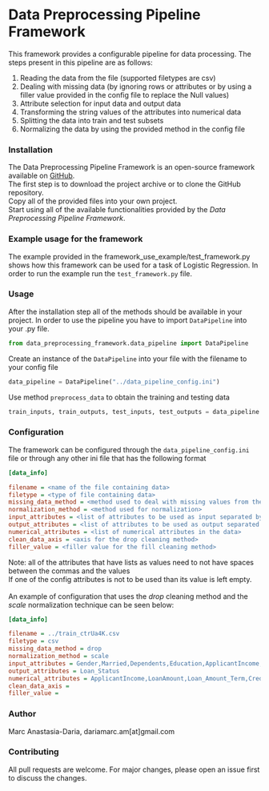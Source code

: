 # Data Preprocessing Pipeline Framework

This framework provides a configurable pipeline for data processing. The steps present in this pipeline are as follows:
1. Reading the data from the file (supported filetypes are csv)
2. Dealing with missing data (by ignoring rows or attributes or by using a filler value provided in the config file to replace the Null values)
3. Attribute selection for input data and output data
4. Transforming the string values of the attributes into numerical data
5. Splitting the data into train and test subsets
6. Normalizing the data by using the provided method in the config file

### Installation
The Data Preprocessing Pipeline Framework is an open-source framework available on [GitHub](https://github.com/dariamarc/DataPreprocessingPipeline). <br/>
The first step is to download the project archive or to clone the GitHub repository.
<br/>
Copy all of the provided files into your own project. <br/>
Start using all of the available functionalities provided by the *Data Preprocessing Pipeline Framework*. <br/>

### Example usage for the framework
The example provided in the framework_use_example/test_framework.py shows how this framework can be used for a task of Logistic Regression. In order to run the example run the `test_framework.py` file.

### Usage
After the installation step all of the methods should be available in your project. In order to use the pipeline you have to import `DataPipeline` into your .py file.

```python
from data_preprocessing_framework.data_pipeline import DataPipeline
```
Create an instance of the `DataPipeline` into your file with the filename to your config file
```python
data_pipeline = DataPipeline("../data_pipeline_config.ini")
```
Use method `preprocess_data` to obtain the training and testing data
```python
train_inputs, train_outputs, test_inputs, test_outputs = data_pipeline.preprocess_data()
```

### Configuration
The framework can be configured through the `data_pipeline_config.ini` file or through any other ini file that has the following format
```ini
[data_info]

filename = <name of the file containing data>
filetype = <type of file containing data>
missing_data_method = <method used to deal with missing values from the data>
normalization_method = <method used for normalization>
input_attributes = <list of attributes to be used as input separated by comma>
output_attributes = <list of attributes to be used as output separated by comma>
numerical_attributes = <list of numerical attributes in the data>
clean_data_axis = <axis for the drop cleaning method>
filler_value = <filler value for the fill cleaning method>
```
Note: all of the attributes that have lists as values need to not have spaces between the commas and the values <br/>
If one of the config attributes is not to be used than its value is left empty. <br/>
<br/>
An example of configuration that uses the *drop* cleaning method and the *scale* normalization technique can be seen below:

```ini
[data_info]

filename = ../train_ctrUa4K.csv
filetype = csv
missing_data_method = drop
normalization_method = scale
input_attributes = Gender,Married,Dependents,Education,ApplicantIncome,LoanAmount,Loan_Amount_Term,Credit_History
output_attributes = Loan_Status
numerical_attributes = ApplicantIncome,LoanAmount,Loan_Amount_Term,Credit_History
clean_data_axis =
filler_value =
```

### Author
Marc Anastasia-Daria, dariamarc.am[at]gmail.com

### Contributing
All pull requests are welcome. For major changes, please open an issue first to discuss the changes.